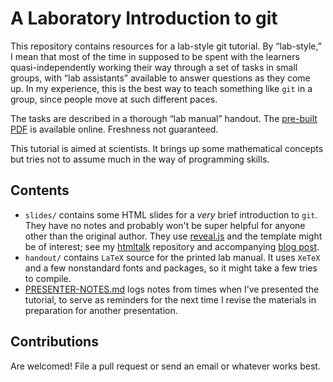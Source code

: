 # A Laboratory Introduction to git

This repository contains resources for a lab-style git tutorial. By
“lab-style,” I mean that most of the time in supposed to be spent with the
learners quasi-independently working their way through a set of tasks in small
groups, with “lab assistants” available to answer questions as they come up.
In my experience, this is the best way to teach something like `git` in a
group, since people move at such different paces.

The tasks are described in a thorough “lab manual” handout. The [pre-built
PDF][handoutpdf] is available online. Freshness not guaranteed.

This tutorial is aimed at scientists. It brings up some mathematical concepts
but tries not to assume much in the way of programming skills.

[handoutpdf]: http://newton.cx/~peter/files/git-lab-handout.pdf


## Contents

* `slides/` contains some HTML slides for a *very* brief introduction to `git`.
  They have no notes and probably won't be super helpful for anyone other than
  the original author. They use [reveal.js] and the template might be of
  interest; see my [htmltalk] repository and accompanying [blog
  post][slideblog].
* `handout/` contains `LaTeX` source for the printed lab manual. It uses
  `XeTeX` and a few nonstandard fonts and packages, so it might take a few
  tries to compile.
* [PRESENTER-NOTES.md](./PRESENTER-NOTES.md) logs notes from times when I’ve
  presented the tutorial, to serve as reminders for the next time I revise the
  materials in preparation for another presentation.

[reveal.js]: https://github.com/hakimel/reveal.js/
[htmltalk]: https://github.com/pkgw/htmltalk/
[slideblog]: http://newton.cx/~peter/2013/09/slides-for-scientific-talks-in-html/


## Contributions

Are welcomed! File a pull request or send an email or whatever works best.
